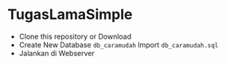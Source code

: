 # TugasLamaSimple

- Clone this repository or Download
- Create New Database `db_caramudah` Import `db_caramudah.sql`
- Jalankan di Webserver
